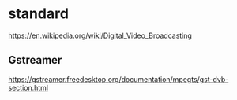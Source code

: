 # standard
https://en.wikipedia.org/wiki/Digital_Video_Broadcasting


## Gstreamer
https://gstreamer.freedesktop.org/documentation/mpegts/gst-dvb-section.html
